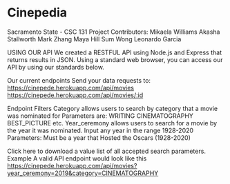 # Cinepedia
Sacramento State - CSC 131 Project
Contributors: 
Mikaela Williams
Akasha Stallworth
Mark Zhang
Maya Hill
Sum Wong
Leonardo Garcia


USING OUR API
We created a RESTFUL API using Node.js and Express that returns results in JSON. Using a standard web browser, you can access our API by using our standards below.  

Our current endpoints
Send your data requests to:
  	https://cinepede.herokuapp.com/api/movies
  	https://cinepede.herokuapp.com/api/movies/:id

Endpoint Filters
Category allows users to search by category that a movie was nominated for
Parameters are:
WRITING
CINEMATOGRAPHY
BEST_PICTURE
etc.
Year_ceremony allows users to search for a movie by the year it was nominated. Input any year in the range 1928-2020
Parameters: 
Must be a year that Hosted the Oscars (1928-2020)

Click here to download a value list of all accepted search parameters.
Example
A valid API endpoint would look like this https://cinepede.herokuapp.com/api/movies?year_ceremony=2019&category=CINEMATOGRAPHY





